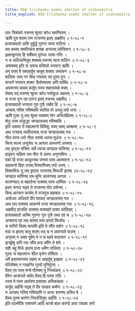```yaml
---
title: 058 trishanku seeks shelter of vishvamitra
title_english: 058 trishanku seeks shelter of vishvamitra

---
```

ततः त्रिशंकोः वचनम् श्रुत्वा क्रोध समन्वितम् ।  
ऋषि पुत्र शतम् राम राजानम् इदम् अब्रवीत् ॥ १-५८-१  
प्रत्याख्यातो असि दुर्बुद्धे गुरुणा सत्य वादिना ।  
तम् कथम् समतिक्रंय शाखा अन्तरम् उपेयिवान् ॥ १-५८-२  
इक्ष्वाकूणाम् हि सर्वेषाम् पुरोधाः परमा गतिः ।  
न च अतिक्रमितुम् शक्यम् वचनम् सत्य वादिनः ॥ १-५८-३  
अशक्यम् इति स उवाच वसिष्ठो भगवान् ऋषिः ।  
तम् वयम् वै समाहर्तुम् क्रतुम् शक्ताः कथंचन ॥ १-५८-४  
बालिशः त्वम् नर श्रेष्ठ गंयताम् स्व पुरम् पुनः ।  
याजने भगवान् शक्तः त्रैलोक्यस्य अपि पार्थिव ॥ १-५८-५  
अवमानम् कथम् कर्तुम् तस्य शक्षायामहे वयम् ।  
तेषाम् तद् वचनम् श्रुत्वा क्रोध पर्याकुल अक्षरम् ॥ १-५८-६  
स राजा पुनः एव एतान् इदम् वचनम् अब्रवीत् ।  
प्रत्याख्यातो भगवता गुरु पुत्रैः तथैव हि ॥ १-५८-७  
अन्याम् गतिम् गमिष्यामि स्वस्ति वो अस्तु तपो धनाः ।  
ऋषि पुत्राः तु तत् श्रुत्वा वाक्यम् घोर अभिसंहितम् ॥ १-५८-८  
शेपुः परम संक्रुद्धाः चण्डालत्वम् गमिष्यसि ।  
इति उक्त्वा ते महात्मानो विविशुः स्वम् स्वम् आश्रमम् ॥ १-५८-९  
अथ रात्र्याम् व्यतीतायाम् राजा चण्डालताम् गतः ।  
नील वस्त्र धरो नीलः परुषो ध्वस्त मूर्धजः ॥ १-५८-१०  
चित्य माल्य अनुलेपः च आयस आभरणो अभवत् ।  
तम् दृष्ट्वा मंत्रिणः सर्वे त्यज्य चण्डाल रूपिणम् ॥ १-५८-११  
प्राद्रवन् सहिता राम पौरा ये अस्य अनुगामिनः ।  
एको हि राजा काकुत्स्थ जगाम परम आत्मवान् ॥ १-५८-१२  
दह्यमानो दिवा रात्रम् विश्वामित्रम् तपो धनम् ।  
विश्वामित्रः तु तम् दृष्ट्वा राजानम् विफली कृतम् ॥१-५८-१३  
चण्डाल रूपिणम् राम मुनिः कारुण्यम् आगतः ।  
कारुण्यात् स महातेजा वाक्यम् परम धार्मिकः ॥ १-५८-१४  
इदम् जगाद भद्रम् ते राजानम् घोर दर्शनम् ।  
किम् आगमन कार्यम् ते राजपुत्र महाबल ॥ १-५८-१५  
अयोध्या अधिपते वीर शापात् चण्डालताम् गतः ।  
अथ तत् वाक्यम् आकर्ण्य राजा चण्डालताम् गतः ॥ १-५८-१६  
अब्रवीत् प्रांजलिः वाक्यम् वाक्यज्ञो वाक्य कोविदम् ।  
प्रत्याख्यातो अस्मि गुरुणा गुरु पुत्रैः तथा एव च ॥ १-५८-१७  
अनवाप्य एव तम् कामम् मया प्राप्तो विपर्ययः ।  
स शरीरो दिवम् यायामि इति मे सौंय दर्शन ॥ १-५८-१८  
मया च इष्टम् क्रतु शतम् तत् च न अवाप्यते फलम् ।  
अनृतम् न उक्त पूर्वम् मे न च वक्ष्ये कदाचन ॥ १-५८-१९  
कृच्छ्रेषु अपि गतः सौंय क्षत्र धर्मेण ते शपे ।  
यज्ञैः बहु विधैः इष्टम् प्रजा धर्मेण पालिताः ॥ १-५८-२०  
गुरवः च महात्मानः शील वृत्तेन तोषिताः ।  
धर्मे प्रयतमानस्य यज्ञम् च आहर्तुम् इच्छतः ॥ १-५८-२१  
परितोषम् न गच्छन्ति गुरवो मुनिपुंगव ।  
दैवम् एव परम् मन्ये पौरुषम् तु निरर्थकम् ॥ १-५८-२२  
दैवेन आक्रंयते सर्वम् दैवम् हि परमा गतिः ।  
तस्य मे परम आर्तस्य प्रसादम् अभिकांक्षतः ।  
कर्तुम् अर्हसि भद्रम् ते दैव उपहत कर्मणः ॥ १-५८-२३  
न अन्याम् गतिम् गमिष्यामि न अन्यः शरणम् अस्ति मे ।  
दैवम् पुरुष कारेण निवर्तयितुम् अर्हसि ॥ १-५८-२४  
इति वाल्मीकि रामायणे आदि काव्ये बाल काण्डे अष्ट पंचाशः सर्गः